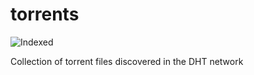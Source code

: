 torrents 
========
![Indexed](https://img.shields.io/badge/indexed-204790-blue)

Collection of torrent files discovered in the DHT network
